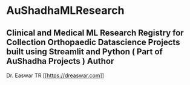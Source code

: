 # AuShadhaMLResearch

Clinical and Medical ML Research Registry for Collection Orthopaedic Datascience Projects built using Streamlit and Python ( Part of AuShadha Projects ) 
Author
------
Dr. Easwar TR [[https://dreaswar.com]]
